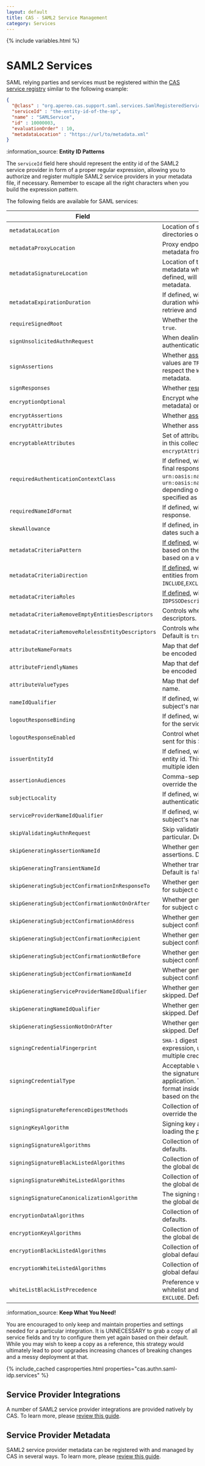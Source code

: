 ```yaml
---
layout: default
title: CAS - SAML2 Service Management
category: Services
---
```


{% include variables.html %}

# SAML2 Services

SAML relying parties and services must be registered within 
the [CAS service registry](../services/Service-Management.html) similar to the following example:

```json
{
  "@class" : "org.apereo.cas.support.saml.services.SamlRegisteredService",
  "serviceId" : "the-entity-id-of-the-sp",
  "name" : "SAMLService",
  "id" : 10000003,
  "evaluationOrder" : 10,
  "metadataLocation" : "https://url/to/metadata.xml"
}
```

<div class="alert alert-info">:information_source: <strong>Entity ID Patterns</strong><p>The <code>serviceId</code> field here should represent the entity id
of the SAML2 service provider in form of a proper regular expression, allowing you to authorize and register multiple SAML2 service providers 
in your metadata file, if necessary. Remember to escape all the right characters when you build the expression pattern.</p></div>

The following fields are available for SAML services:

| Field                                              | Description                                                                                                                                                                                                                                                                                                                                                                              |
|----------------------------------------------------|------------------------------------------------------------------------------------------------------------------------------------------------------------------------------------------------------------------------------------------------------------------------------------------------------------------------------------------------------------------------------------------|
| `metadataLocation`                                 | Location of service metadata defined from system files, classpath, directories or URL resources.                                                                                                                                                                                                                                                                                         |
| `metadataProxyLocation`                            | Proxy endpoint (`https://proxy-address:8901`) to fetch service metadata from URL resources.                                                                                                                                                                                                                                                                                              |
| `metadataSignatureLocation`                        | Location of the metadata signing certificate/public key to validate the metadata which must be defined from system files or classpath. If defined, will enforce the `SignatureValidationFilter` validation filter on metadata.                                                                                                                                                           |
| `metadataExpirationDuration`                       | If defined, will expire metadata in the cache after the indicated duration which will force CAS to <br/>retrieve and resolve the metadata again. Default is `60` minutes.                                                                                                                                                                                                                |
| `requireSignedRoot`                                | Whether the metadata root element is required to be signed. Default is `true`.                                                                                                                                                                                                                                                                                                           |
| `signUnsolicitedAuthnRequest`                      | When dealing with Unsolicited SSO, determine whether the authentication request should be forcefully signed.                                                                                                                                                                                                                                                                             |
| `signAssertions`                                   | Whether [assertions should be signed](../installation/Configuring-SAML2-Security.html). Default is `FALSE`. Accepted values are `TRUE`, `FALSE`, `UNDEFINED`. When set to `UNDEFINED`, CAS will respect the `WantAssertionsSigned` flag in the SAML service provider metadata.                                                                                                           |
| `signResponses`                                    | Whether [responses should be signed](../installation/Configuring-SAML2-Security.html). Default is `true`.                                                                                                                                                                                                                                                                                |
| `encryptionOptional`                               | Encrypt whenever possible (i.e a compatible key is found in the peer's metadata) or skip encryption otherwise. Default is `false`.                                                                                                                                                                                                                                                       |
| `encryptAssertions`                                | Whether [assertions should be encrypted](../installation/Configuring-SAML2-Security.html). Default is `false`.                                                                                                                                                                                                                                                                           |
| `encryptAttributes`                                | Whether assertion attributes should be encrypted. Default is `false`.                                                                                                                                                                                                                                                                                                                    |
| `encryptableAttributes`                            | Set of attributes nominated for encryption, disqualifying others absent in this collection. Default (i.e. `*`) is to encrypt all once `encryptAttributes` is true.                                                                                                                                                                                                                       |
| `requiredAuthenticationContextClass`               | If defined, will specify the SAML authentication context class in the final response. If undefined, the authentication class will either be `urn:oasis:names:tc:SAML:2.0:ac:classes:unspecified` or `urn:oasis:names:tc:SAML:2.0:ac:classes:PasswordProtectedTransport` depending on the SAML authentication request. The value may be specified as a path to an external Groovy script. |
| `requiredNameIdFormat`                             | If defined, will force the indicated Name ID format in the final SAML response.                                                                                                                                                                                                                                                                                                          |
| `skewAllowance`                                    | If defined, indicates number of seconds used to skew authentication dates such as valid-from and valid-until elements, etc.                                                                                                                                                                                                                                                              |
| `metadataCriteriaPattern`                          | [If defined](../installation/SAML2-ServiceProvider-Metadata-Filtering.html), will force an entity id filter on the metadata aggregate based on the `PredicateFilter` to include/exclude specific entity ids based on a valid regex pattern.                                                                                                                                              |
| `metadataCriteriaDirection`                        | [If defined](../installation/SAML2-ServiceProvider-Metadata-Filtering.html), will force the `PredicateFilter` to either include or remove entities from the resolved metadata. Allowed values are `INCLUDE`,`EXCLUDE`.                                                                                                                                                                   |
| `metadataCriteriaRoles`                            | [If defined](../installation/SAML2-ServiceProvider-Metadata-Filtering.html), will allow the defined metadata roles (i.e. `SPSSODescriptor`, `IDPSSODescriptor`). Default is `SPSSODescriptor`.                                                                                                                                                                                           |
| `metadataCriteriaRemoveEmptyEntitiesDescriptors`   | Controls whether to keep entities descriptors that contain no entity descriptors. Default is `true`.                                                                                                                                                                                                                                                                                     |
| `metadataCriteriaRemoveRolelessEntityDescriptors`  | Controls whether to keep entity descriptors that contain no roles. Default is `true`.                                                                                                                                                                                                                                                                                                    |
| `attributeNameFormats`                             | Map that defines attribute name formats for a given attribute name to be encoded in the SAML response.                                                                                                                                                                                                                                                                                   |
| `attributeFriendlyNames`                           | Map that defines attribute friendly names for a given attribute name to be encoded in the SAML response.                                                                                                                                                                                                                                                                                 |
| `attributeValueTypes`                              | Map that defines the type of attribute values for a given attribute name.                                                                                                                                                                                                                                                                                                                |
| `nameIdQualifier`                                  | If defined, will overwrite the `NameQualifier` attribute of the produced subject's name id. Use `none` to skip.                                                                                                                                                                                                                                                                          |
| `logoutResponseBinding`                            | If defined, will overwrite the binding used to prepare logout responses for the service provider.                                                                                                                                                                                                                                                                                        |
| `logoutResponseEnabled`                            | Control whether SAML2 logout responses should be generated and sent for this SAML2 service provider.                                                                                                                                                                                                                                                                                     |
| `issuerEntityId`                                   | If defined, will override the issue value with the given identity provider entity id. This may be useful in cases where CAS needs to maintain multiple identity provider entity ids.                                                                                                                                                                                                     |
| `assertionAudiences`                               | Comma-separated list of audience urls to include in the assertion. Will override the entity id.                                                                                                                                                                                                                                                                                          |
| `subjectLocality`                                  | If defined, will overwrite the `SubjectLocality` attribute of the SAML2 authentication statement.                                                                                                                                                                                                                                                                                        |
| `serviceProviderNameIdQualifier`                   | If defined, will overwrite the `SPNameQualifier` attribute of the produced subject's name id. Use `none` to skip.                                                                                                                                                                                                                                                                        |
| `skipValidatingAuthnRequest`                       | Skip validating the SAML2 authentication request and its signature in particular. Default is `false`.                                                                                                                                                                                                                                                                                    |
| `skipGeneratingAssertionNameId`                    | Whether generation of a name identifier should be skipped for assertions. Default is `false`.                                                                                                                                                                                                                                                                                            |
| `skipGeneratingTransientNameId`                    | Whether transient name identifier generation should be skipped. Default is `false`.                                                                                                                                                                                                                                                                                                      |
| `skipGeneratingSubjectConfirmationInResponseTo`    | Whether generation of the `InResponseTo` element should be skipped for subject confirmations. Default is `false`.                                                                                                                                                                                                                                                                        |
| `skipGeneratingSubjectConfirmationNotOnOrAfter`    | Whether generation of the `NotOnOrBefore` element should be skipped for subject confirmations. Default is `false`.                                                                                                                                                                                                                                                                       |
| `skipGeneratingSubjectConfirmationAddress`         | Whether generation of the `Address` element should be skipped for subject confirmations. Default is `false`.                                                                                                                                                                                                                                                                             |
| `skipGeneratingSubjectConfirmationRecipient`       | Whether generation of the `Recipient` element should be skipped for subject confirmations. Default is `false`.                                                                                                                                                                                                                                                                           |
| `skipGeneratingSubjectConfirmationNotBefore`       | Whether generation of the `NotBefore` element should be skipped for subject confirmations. Default is `true`.                                                                                                                                                                                                                                                                            |
| `skipGeneratingSubjectConfirmationNameId`          | Whether generation of the `NameID` element should be skipped for subject confirmations. Default is `true`.                                                                                                                                                                                                                                                                               |
| `skipGeneratingServiceProviderNameIdQualifier`     | Whether generation of the `SPNameQualifier` element should be skipped. Default is `false`.                                                                                                                                                                                                                                                                                               |
| `skipGeneratingNameIdQualifier`                    | Whether generation of the `NameIdQualifier` element should be skipped. Default is `false`.                                                                                                                                                                                                                                                                                               |
| `skipGeneratingSessionNotOnOrAfter`                | Whether generation of the `SessionNotOnOrAfter` element should be skipped. Default is `false`.                                                                                                                                                                                                                                                                                           |
| `signingCredentialFingerprint`                     | `SHA-1` digest of the signing credential's public key, parsed as a regular expression, used for the purposes of key rotation when dealing with multiple credentials.                                                                                                                                                                                                                     |
| `signingCredentialType`                            | Acceptable values are `BASIC` and `X509`. This setting controls the type of the signature block produced in the final SAML response for this application. The latter, being the default, encodes the signature in `PEM` format inside a `X509Data` block while the former encodes the signature based on the resolved public key under a `DEREncodedKeyValue` block.                     |
| `signingSignatureReferenceDigestMethods`           | Collection of signing signature reference digest methods, if any, to override the global defaults.                                                                                                                                                                                                                                                                                       |
| `signingKeyAlgorithm`                              | Signing key algorithm to forcibly use for signing operations when loading the private key. Default is `RSA`.                                                                                                                                                                                                                                                                             |
| `signingSignatureAlgorithms`                       | Collection of signing signature algorithms, if any, to override the global defaults.                                                                                                                                                                                                                                                                                                     |
| `signingSignatureBlackListedAlgorithms`            | Collection of rejected signing signature algorithms, if any, to override the global defaults.                                                                                                                                                                                                                                                                                            |
| `signingSignatureWhiteListedAlgorithms`            | Collection of allowed signing signature algorithms, if any, to override the global defaults.                                                                                                                                                                                                                                                                                             |
| `signingSignatureCanonicalizationAlgorithm`        | The signing signature canonicalization algorithm, if any, to override the global defaults.                                                                                                                                                                                                                                                                                               |
| `encryptionDataAlgorithms`                         | Collection of encryption data algorithms, if any, to override the global defaults.                                                                                                                                                                                                                                                                                                       |
| `encryptionKeyAlgorithms`                          | Collection of encryption key transport algorithms, if any, to override the global defaults.                                                                                                                                                                                                                                                                                              |
| `encryptionBlackListedAlgorithms`                  | Collection of rejected encryption algorithms, if any, to override the global defaults.                                                                                                                                                                                                                                                                                                   |
| `encryptionWhiteListedAlgorithms`                  | Collection of allowed encryption algorithms, if any, to override the global defaults.                                                                                                                                                                                                                                                                                                    |
| `whiteListBlackListPrecedence`                     | Preference value indicating which should take precedence when both whitelist and blacklist are non-empty. Accepted values are `INCLUDE` or `EXCLUDE`. Default is `INCLUDE`.                                                                                                                                                                                                              |

<div class="alert alert-info">:information_source: <strong>Keep What You Need!</strong><p>You are encouraged to only keep and maintain properties and settings needed for a 
particular integration. It is UNNECESSARY to grab a copy of all service fields and try to configure them yet again based on their default. While 
you may wish to keep a copy as a reference, this strategy would ultimately lead to poor upgrades increasing chances of breaking changes and a messy 
deployment at that.</p></div>

{% include_cached casproperties.html properties="cas.authn.saml-idp.services" %}

## Service Provider Integrations

A number of SAML2 service provider integrations are provided natively by CAS. To learn more,
please [review this guide](../integration/Configuring-SAML-SP-Integrations.html).

## Service Provider Metadata

SAML2 service provider metadata can be registered with and managed by CAS in several ways. To learn more, 
please [review this guide](../installation/SAML2-ServiceProvider-Metadata.html).
